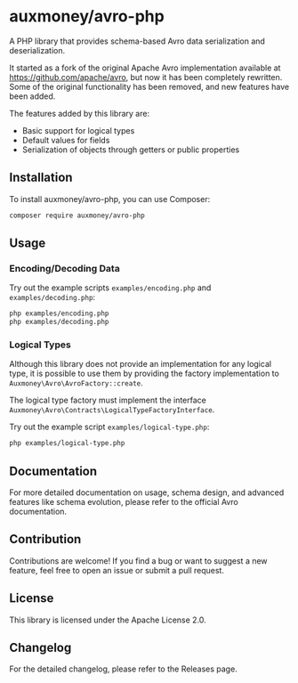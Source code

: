 # auxmoney/avro-php

A PHP library that provides schema-based Avro data serialization and deserialization.

It started as a fork of the original Apache Avro implementation available at https://github.com/apache/avro, but now it has been completely rewritten. Some of the original functionality has been removed, and new features have been added.

The features added by this library are:
- Basic support for logical types
- Default values for fields
- Serialization of objects through getters or public properties

## Installation

To install auxmoney/avro-php, you can use Composer:

```bash
composer require auxmoney/avro-php
```

## Usage

### Encoding/Decoding Data

Try out the example scripts `examples/encoding.php` and `examples/decoding.php`:
```bash
php examples/encoding.php
php examples/decoding.php
```

### Logical Types

Although this library does not provide an implementation for any logical type, it is possible to use them by providing the factory implementation to `Auxmoney\Avro\AvroFactory::create`.

The logical type factory must implement the interface `Auxmoney\Avro\Contracts\LogicalTypeFactoryInterface`.

Try out the example script `examples/logical-type.php`:
```bash
php examples/logical-type.php
```

## Documentation

For more detailed documentation on usage, schema design, and advanced features like schema evolution, please refer to the official Avro documentation.

## Contribution

Contributions are welcome! If you find a bug or want to suggest a new feature, feel free to open an issue or submit a pull request.

## License

This library is licensed under the Apache License 2.0.

## Changelog

For the detailed changelog, please refer to the Releases page.

